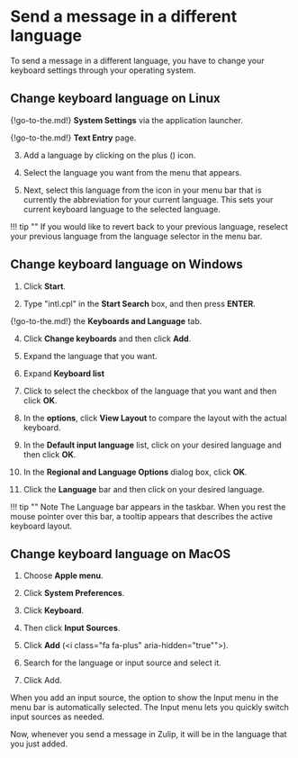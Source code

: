 # Send a message in a different language

To send a message in a different language, you have to change your keyboard settings
through your operating system.

## Change keyboard language on Linux

{!go-to-the.md!} **System Settings** via the application launcher.

{!go-to-the.md!} **Text Entry** page.

3. Add a language by clicking on the plus
(<i class="fa fa-plus" aria-hidden="true"></i>) icon.

4. Select the language you want from the menu that appears.

5. Next, select this language from the icon in your menu bar
that is currently the abbreviation for your current language.
This sets your current keyboard language to the selected language.

!!! tip ""
    If you would like to revert back to your previous language, reselect
    your previous language from the language selector in the menu bar.

## Change keyboard language on Windows

1. Click **Start**.

2. Type "intl.cpl" in the **Start Search** box, and then press **ENTER**.

{!go-to-the.md!} the **Keyboards and Language** tab.

4. Click **Change keyboards** and then click **Add**.

5. Expand the language that you want.

6. Expand **Keyboard list**

7. Click to select the checkbox of the language that you want and then
click **OK**.

8. In the **options**, click **View Layout** to compare the layout with the
actual keyboard.

9. In the **Default input language** list, click on your desired language
and then click **OK**.

10. In the **Regional and Language Options** dialog box, click **OK**.

11. Click the **Language** bar and then click on your desired language.

!!! tip ""
    Note The Language bar appears in the taskbar. When you rest the mouse
    pointer over this bar, a tooltip appears that describes the active
    keyboard layout.

## Change keyboard language on MacOS

1. Choose **Apple menu**.

2. Click **System Preferences**.

3. Click **Keyboard**.

4. Then click **Input Sources**.

5. Click **Add** (<i class="fa fa-plus" aria-hidden="true""></i>).

6. Search for the language or input source and select it.

7. Click Add.

When you add an input source, the option to show the Input menu in the
menu bar is automatically selected. The Input menu lets you quickly
switch input sources as needed.


Now, whenever you send a message in Zulip, it will be in the language
that you just added.
